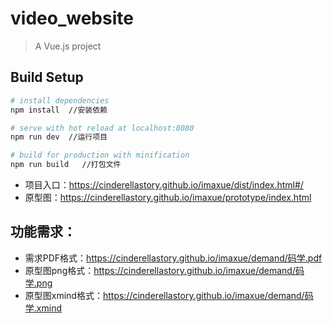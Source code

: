 # video_website

> A Vue.js project

## Build Setup

``` bash
# install dependencies
npm install  //安装依赖

# serve with hot reload at localhost:8080
npm run dev  //运行项目

# build for production with minification
npm run build   //打包文件
```
- 项目入口：https://cinderellastory.github.io/imaxue/dist/index.html#/  
- 原型图：https://cinderellastory.github.io/imaxue/prototype/index.html  
## 功能需求：
- 需求PDF格式：https://cinderellastory.github.io/imaxue/demand/码学.pdf  
- 原型图png格式：https://cinderellastory.github.io/imaxue/demand/码学.png  
- 原型图xmind格式：https://cinderellastory.github.io/imaxue/demand/码学.xmind  
